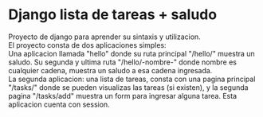 # Django lista de tareas + saludo  
Proyecto de django para aprender su sintaxis y utilizacion.  
El proyecto consta de dos aplicaciones simples:  
Una aplicacion llamada "hello" donde su ruta principal "/hello/" muestra un saludo. Su segunda y ultima ruta "/hello/-nombre-" donde nombre es cualquier cadena, muestra un saludo a esa cadena ingresada.  
La segunda aplicacion: una lista de tareas, consta con una pagina principal "/tasks/" donde se pueden visualizas las tareas (si existen), y la segunda pagina "/tasks/add" muestra un form para ingresar alguna tarea. Esta aplicacion cuenta con session.